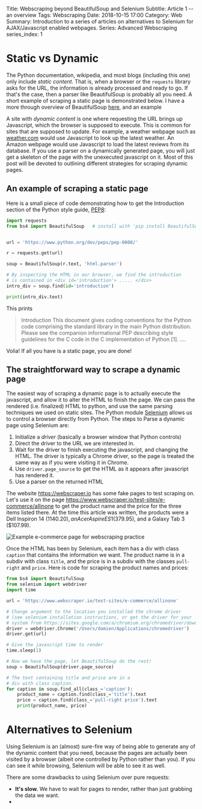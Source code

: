 Title: Webscraping beyond BeautifulSoup and Selenium
Subtitle: Article 1 -- an overview
Tags: Webscraping
Date: 2018-10-15 17:00
Category: Web
Summary: Introduction to a series of articles on alternatives to Selenium for AJAX/Javascript enabled webpages.
Series: Advanced Webscraping
series_index: 1

# Static vs Dynamic

The Python documentation, wikipedia, and most blogs (including this one) only include _static content_. That is, when a browser or the `requests` library asks for the URL, the information is already processed and ready to go. If that's the case, then a parser like BeautifulSoup is probably all you need. A short example of scraping a static page is demonstrated below. I have a more through overview of BeautifulSoup [here](#todo), and an example

A site with _dynamic content_ is one where requesting the URL brings up Javascript, which the browser is supposed to execute. This is common for sites that are supposed to update. For example, a weather webpage such as [weather.com](http://weather.com) would use Javascript to look up the latest weather. An Amazon webpage would use Javascript to load the latest reviews from its database. If you use a parser on a dynamically generated page, you will just get a skeleton of the page with the unexecuted javascript on it. Most of this post will be devoted to outlining different strategies for scraping dynamic pages.

## An example of scraping a static page

Here is a small piece of code demonstrating how to get the Introduction section of the Python style guide, [PEP8](https://www.python.org/dev/peps/pep-0008/):

```python
import requests
from bs4 import BeautifulSoup   # install with 'pip install BeautifulSoup4'


url = 'https://www.python.org/dev/peps/pep-0008/'

r = requests.get(url)

soup = BeautifulSoup(r.text, 'html.parser')

# By inspecting the HTML in our browser, we find the introduction
# is contained in <div id='introduction'> ..... </div>
intro_div = soup.find(id='introduction')

print(intro_div.text)
```

This prints

>Introduction
This document gives coding conventions for the Python code comprising
the standard library in the main Python distribution.  Please see the
companion informational PEP describing style guidelines for the C code
in the C implementation of Python [1].
....

Volia! If all you have is a static page, you are done!

## The straightforward way to scrape a dynamic page

The easiest way of scraping a dynamic page is to actually execute the javascript, and allow it to alter the HTML to finish the page. We can pass the rendered (i.e. finalized) HTML to python, and use the same parsing techniques we used on static sites. The Python module [Selenium](https://www.seleniumhq.org/) allows us to control a browser directly from Python. The steps to Parse a dynamic page using Selenium are:

1. Initialize a _driver_ (basically a browser window that Python controls)
2. Direct the driver to the URL we are interested in.
3. Wait for the driver to finish executing the javascript, and changing the HTML. The driver is typically a Chrome driver, so the page is treated the same way as if you were visiting it in Chrome.
4. Use `driver.page_source` to get the HTML as it appears after javascript has rendered it.
5. Use a parser on the returned HTML

The website https://webscraper.io has some fake pages to test scraping on. Let's use it on the page https://www.webscraper.io/test-sites/e-commerce/allinone to get the product name and the price for the three items listed there. At the time this article was written, the products were a Dell Inspiron 14 ($1140.20), an Acer Aspire ES1 ($379.95), and a Galaxy Tab 3 ($107.99).

![Example e-commerce page for webscraping practice](images/webscraping/e-commerce-example.png)

Once the HTML has been by Selenium, each item has a div with class `caption` that contains the information we want. The product name is in a subdiv with class `title`, and the price is in a subdiv with the classes `pull-right` and `price`. Here is code for scraping the product names and prices:
```python
from bs4 import BeautifulSoup
from selenium import webdriver
import time

url = 'https://www.webscraper.io/test-sites/e-commerce/allinone'

# Change argument to the location you installed the chrome driver
# (see selenium installation instructions, or get the driver for your
# system from https://sites.google.com/a/chromium.org/chromedriver/downloads)
driver = webdriver.Chrome('/Users/damien/Applications/chromedriver')
driver.get(url)

# Give the javascript time to render
time.sleep(1)

# Now we have the page, let BeautifulSoup do the rest!
soup = BeautifulSoup(driver.page_source)

# The text containing title and price are in a
# div with class caption.
for caption in soup.find_all(class_='caption'):
    product_name = caption.find(class_='title').text
    price = caption.find(class_='pull-right price').text
    print(product_name, price)
```

# Alternatives to Selenium

Using Selenium is an (almost) sure-fire way of being able to generate any of the dynamic content that you need, because the pages are actually been visited by a browser (albeit one controlled by Python rather than you).  If you can see it while browsing, Selenium will be able to see it as well.

There are some drawbacks to using Selenium over pure requests:
* **It's slow.**
  We have to wait for pages to render, rather than just grabbing the data we want.
* 
